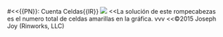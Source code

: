#<<{{PN}}: Cuenta Celdas{{IR}}
![](data/countCells/countCells-{{IN}}.png)
<<La solución de este rompecabezas es el numero total de celdas amarillas en la gráfica.
vvv
<<©2015 Joseph Joy (Rinworks, LLC)
